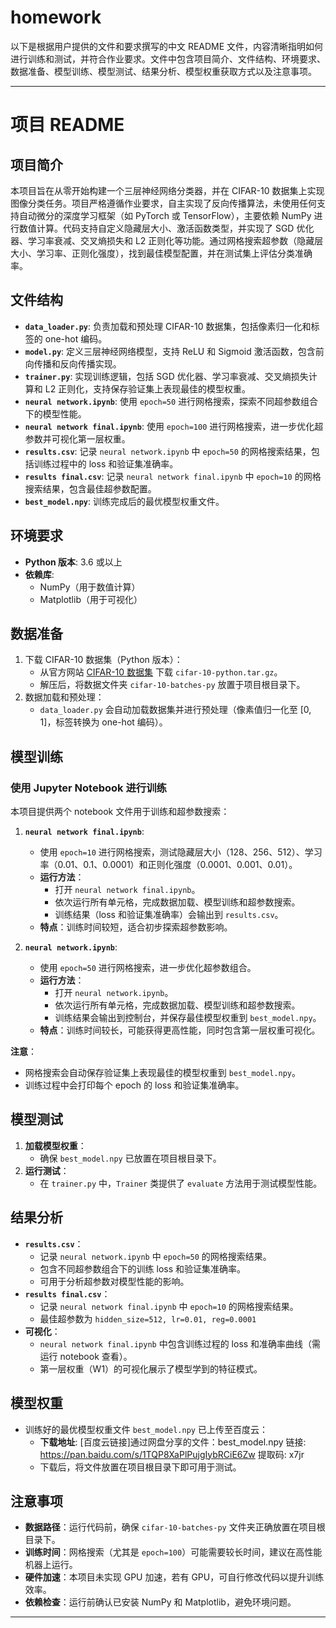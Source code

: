 # homework
以下是根据用户提供的文件和要求撰写的中文 README 文件，内容清晰指明如何进行训练和测试，并符合作业要求。文件中包含项目简介、文件结构、环境要求、数据准备、模型训练、模型测试、结果分析、模型权重获取方式以及注意事项。

---

# 项目 README

## 项目简介

本项目旨在从零开始构建一个三层神经网络分类器，并在 CIFAR-10 数据集上实现图像分类任务。项目严格遵循作业要求，自主实现了反向传播算法，未使用任何支持自动微分的深度学习框架（如 PyTorch 或 TensorFlow），主要依赖 NumPy 进行数值计算。代码支持自定义隐藏层大小、激活函数类型，并实现了 SGD 优化器、学习率衰减、交叉熵损失和 L2 正则化等功能。通过网格搜索超参数（隐藏层大小、学习率、正则化强度），找到最佳模型配置，并在测试集上评估分类准确率。

## 文件结构

- **`data_loader.py`**: 负责加载和预处理 CIFAR-10 数据集，包括像素归一化和标签的 one-hot 编码。
- **`model.py`**: 定义三层神经网络模型，支持 ReLU 和 Sigmoid 激活函数，包含前向传播和反向传播实现。
- **`trainer.py`**: 实现训练逻辑，包括 SGD 优化器、学习率衰减、交叉熵损失计算和 L2 正则化，支持保存验证集上表现最佳的模型权重。
- **`neural network.ipynb`**: 使用 `epoch=50` 进行网格搜索，探索不同超参数组合下的模型性能。
- **`neural network final.ipynb`**: 使用 `epoch=100` 进行网格搜索，进一步优化超参数并可视化第一层权重。
- **`results.csv`**: 记录 `neural network.ipynb` 中 `epoch=50` 的网格搜索结果，包括训练过程中的 loss 和验证集准确率。
- **`results final.csv`**: 记录 `neural network final.ipynb` 中 `epoch=10` 的网格搜索结果，包含最佳超参数配置。
- **`best_model.npy`**: 训练完成后的最优模型权重文件。

## 环境要求

- **Python 版本**: 3.6 或以上
- **依赖库**:
  - NumPy（用于数值计算）
  - Matplotlib（用于可视化）


## 数据准备

1. 下载 CIFAR-10 数据集（Python 版本）：
   - 从官方网站 [CIFAR-10 数据集](https://www.cs.toronto.edu/~kriz/cifar.html) 下载 `cifar-10-python.tar.gz`。
   - 解压后，将数据文件夹 `cifar-10-batches-py` 放置于项目根目录下。
2. 数据加载和预处理：
   - `data_loader.py` 会自动加载数据集并进行预处理（像素值归一化至 [0, 1]，标签转换为 one-hot 编码）。

## 模型训练

### 使用 Jupyter Notebook 进行训练

本项目提供两个 notebook 文件用于训练和超参数搜索：

1. **`neural network final.ipynb`**:
   - 使用 `epoch=10` 进行网格搜索，测试隐藏层大小（128、256、512）、学习率（0.01、0.1、0.0001）和正则化强度（0.0001、0.001、0.01）。
   - **运行方法**：
     - 打开 `neural network final.ipynb`。
     - 依次运行所有单元格，完成数据加载、模型训练和超参数搜索。
     - 训练结果（loss 和验证集准确率）会输出到 `results.csv`。
   - **特点**：训练时间较短，适合初步探索超参数影响。

2. **`neural network.ipynb`**:
   - 使用 `epoch=50` 进行网格搜索，进一步优化超参数组合。
   - **运行方法**：
     - 打开 `neural network.ipynb`。
     - 依次运行所有单元格，完成数据加载、模型训练和超参数搜索。
     - 训练结果会输出到控制台，并保存最佳模型权重到 `best_model.npy`。
   - **特点**：训练时间较长，可能获得更高性能，同时包含第一层权重可视化。

**注意**：
- 网格搜索会自动保存验证集上表现最佳的模型权重到 `best_model.npy`。
- 训练过程中会打印每个 epoch 的 loss 和验证集准确率。



## 模型测试

1. **加载模型权重**：
   - 确保 `best_model.npy` 已放置在项目根目录下。
2. **运行测试**：
   - 在 `trainer.py` 中，`Trainer` 类提供了 `evaluate` 方法用于测试模型性能。
   

## 结果分析

- **`results.csv`**：
  - 记录 `neural network.ipynb` 中 `epoch=50` 的网格搜索结果。
  - 包含不同超参数组合下的训练 loss 和验证集准确率。
  - 可用于分析超参数对模型性能的影响。
- **`results final.csv`**：
  - 记录 `neural network final.ipynb` 中 `epoch=10` 的网格搜索结果。
  - 最佳超参数为 `hidden_size=512, lr=0.01, reg=0.0001`
- **可视化**：
  - `neural network final.ipynb` 中包含训练过程的 loss 和准确率曲线（需运行 notebook 查看）。
  - 第一层权重（W1）的可视化展示了模型学到的特征模式。

## 模型权重

- 训练好的最优模型权重文件 `best_model.npy` 已上传至百度云：
  - **下载地址**: [百度云链接]通过网盘分享的文件：best_model.npy
链接: https://pan.baidu.com/s/1TQP8XaPlPujgIybRCiE6Zw 提取码: x7jr
  - 下载后，将文件放置在项目根目录下即可用于测试。

## 注意事项

- **数据路径**：运行代码前，确保 `cifar-10-batches-py` 文件夹正确放置在项目根目录下。
- **训练时间**：网格搜索（尤其是 `epoch=100`）可能需要较长时间，建议在高性能机器上运行。
- **硬件加速**：本项目未实现 GPU 加速，若有 GPU，可自行修改代码以提升训练效率。
- **依赖检查**：运行前确认已安装 NumPy 和 Matplotlib，避免环境问题。

---
